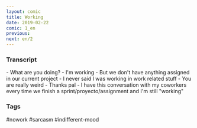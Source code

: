```yaml
---
layout: comic
title: Working
date: 2019-02-22
comic: 1_en
previous:
next: en/2
---
```


<h3>Transcript</h3>
<p>
    - What are you doing?
    - I'm working
    - But we don't have anything assigned in our current project
    - I never said I was working in work related stuff
    - You are really weird
    - Thanks pal
    - I have this conversation with my coworkers every time we finish a sprint/proyecto/assignment and I'm still "working"
</p>

<h3>Tags</h3>
<p>#nowork #sarcasm #indifferent-mood</p>